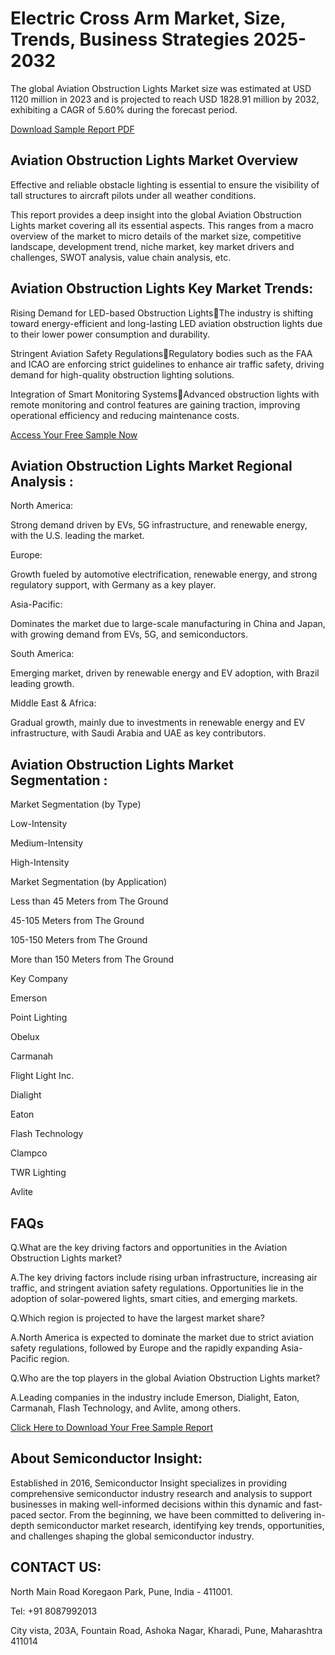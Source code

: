 <h1>Electric Cross Arm Market, Size, Trends, Business Strategies 2025-2032</h1>

The global Aviation Obstruction Lights Market size was estimated at USD 1120 million in 2023 and is projected to reach USD 1828.91 million by 2032, exhibiting a CAGR of 5.60% during the forecast period.

[Download Sample Report PDF 
](https://semiconductorinsight.com/download-sample-report/?product_id=77044)

<h2>Aviation Obstruction Lights Market Overview</h2>

Effective and reliable obstacle lighting is essential to ensure the visibility of tall structures to aircraft pilots under all weather conditions.

This report provides a deep insight into the global Aviation Obstruction Lights market covering all its essential aspects. This ranges from a macro overview of the market to micro details of the market size, competitive landscape, development trend, niche market, key market drivers and challenges, SWOT analysis, value chain analysis, etc.

<h2>Aviation Obstruction Lights Key Market Trends:</h2>

Rising Demand for LED-based Obstruction LightsThe industry is shifting toward energy-efficient and long-lasting LED aviation obstruction lights due to their lower power consumption and durability.

Stringent Aviation Safety RegulationsRegulatory bodies such as the FAA and ICAO are enforcing strict guidelines to enhance air traffic safety, driving demand for high-quality obstruction lighting solutions.

Integration of Smart Monitoring SystemsAdvanced obstruction lights with remote monitoring and control features are gaining traction, improving operational efficiency and reducing maintenance costs.

[Access Your Free Sample Now](https://semiconductorinsight.com/report/electric-cross-arm-market/)

<h2>Aviation Obstruction Lights Market Regional Analysis :</h2>

North America:

Strong demand driven by EVs, 5G infrastructure, and renewable energy, with the U.S. leading the market.

Europe:

Growth fueled by automotive electrification, renewable energy, and strong regulatory support, with Germany as a key player.

Asia-Pacific:

Dominates the market due to large-scale manufacturing in China and Japan, with growing demand from EVs, 5G, and semiconductors.

South America:

Emerging market, driven by renewable energy and EV adoption, with Brazil leading growth.

Middle East & Africa:

Gradual growth, mainly due to investments in renewable energy and EV infrastructure, with Saudi Arabia and UAE as key contributors.

<h2>Aviation Obstruction Lights Market Segmentation :</h2>

Market Segmentation (by Type)

Low-Intensity

Medium-Intensity

High-Intensity

Market Segmentation (by Application)

Less than 45 Meters from The Ground

45-105 Meters from The Ground

105-150 Meters from The Ground

More than 150 Meters from The Ground

Key Company

Emerson

Point Lighting

Obelux

Carmanah

Flight Light Inc.

Dialight

Eaton

Flash Technology

Clampco

TWR Lighting

Avlite

<h2>FAQs</h2>

Q.What are the key driving factors and opportunities in the Aviation Obstruction Lights market?

A.The key driving factors include rising urban infrastructure, increasing air traffic, and stringent aviation safety regulations. Opportunities lie in the adoption of solar-powered lights, smart cities, and emerging markets.

Q.Which region is projected to have the largest market share?

A.North America is expected to dominate the market due to strict aviation safety regulations, followed by Europe and the rapidly expanding Asia-Pacific region.

Q.Who are the top players in the global Aviation Obstruction Lights market?

A.Leading companies in the industry include Emerson, Dialight, Eaton, Carmanah, Flash Technology, and Avlite, among others.

[Click Here to Download Your Free Sample Report ](https://semiconductorinsight.com/download-sample-report/?product_id=77044)

<h2>About Semiconductor Insight:</h2>

Established in 2016, Semiconductor Insight specializes in providing comprehensive semiconductor industry research and analysis to support businesses in making well-informed decisions within this dynamic and fast-paced sector. From the beginning, we have been committed to delivering in-depth semiconductor market research, identifying key trends, opportunities, and challenges shaping the global semiconductor industry.

<h2>CONTACT US:</h2>

North Main Road Koregaon Park, Pune, India - 411001.

Tel: +91 8087992013

City vista, 203A, Fountain Road, Ashoka Nagar, Kharadi, Pune, Maharashtra 411014



